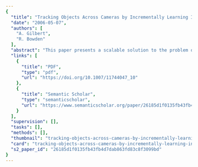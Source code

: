 ```yaml
---
{
  "title": "Tracking Objects Across Cameras by Incrementally Learning Inter-camera Colour Calibration and Patterns of Activity",
  "date": "2006-05-07",
  "authors": [
    "A. Gilbert",
    "R. Bowden"
  ],
  "abstract": "This paper presents a scalable solution to the problem of tracking objects across spatially separated, uncalibrated, non-overlapping cameras. Unlike other approaches this technique uses an incremental learning method, to model both the colour variations and posterior probability distributions of spatio-temporal links between cameras. These operate in parallel and are then used with an appearance model of the object to track across spatially separated cameras. The approach requires no pre-calibration or batch preprocessing, is completely unsupervised, and becomes more accurate over time as evidence is accumulated.",
  "links": [
    {
      "title": "PDF",
      "type": "pdf",
      "url": "https://doi.org/10.1007/11744047_10"
    },
    {
      "title": "Semantic Scholar",
      "type": "semanticscholar",
      "url": "https://www.semanticscholar.org/paper/26185d1f0135fb43fb4d7dab863fd83c8f3099bd"
    }
  ],
  "supervision": [],
  "tasks": [],
  "methods": [],
  "thumbnail": "tracking-objects-across-cameras-by-incrementally-learning-inter-camera-colour-calibration-and-patterns-of-activity-thumb.jpg",
  "card": "tracking-objects-across-cameras-by-incrementally-learning-inter-camera-colour-calibration-and-patterns-of-activity-card.jpg",
  "s2_paper_id": "26185d1f0135fb43fb4d7dab863fd83c8f3099bd"
}
---
```


